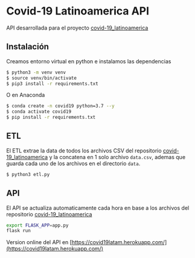 # Covid-19 Latinoamerica API

API desarrollada para el proyecto [covid-19_latinoamerica](https://github.com/DataScienceResearchPeru/covid-19_latinoamerica)

## Instalación

Creamos entorno virtual en python e instalamos las dependencias

```bash
$ python3 -m venv venv
$ source venv/bin/activate
$ pip3 install -r requirements.txt
```

O en Anaconda
```bash
$ conda create -n covid19 python=3.7 --y
$ conda activate covid19
$ pip install -r requirements.txt
```


## ETL

El ETL extrae la data de todos los archivos CSV del repositorio [covid-19_latinoamerica](https://github.com/DataScienceResearchPeru/covid-19_latinoamerica) y la concatena en 1 solo archivo `data.csv`, ademas que guarda cada uno de los archivos en el directorio `data`.

```bash
$ python3 etl.py
```

## API
El API se actualiza automaticamente cada hora en base a los archivos del repositorio [covid-19_latinoamerica](https://github.com/DataScienceResearchPeru/covid-19_latinoamerica)


```bash
export FLASK_APP=app.py
flask run
```

Version online del API en [https://covid19latam.herokuapp.com/](https://covid19latam.herokuapp.com/)
